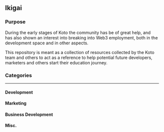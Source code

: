 ## Ikigai

### Purpose

During the early stages of Koto the community has be of great help, and has also shown an interest into breaking into Web3 employment, both in the development space and in other aspects. 

This repository is meant as a collection of resources collected by the Koto team and others to act as a reference to help potential future developers, marketers and others start their education journey. 

### Categories 
---

#### Development

#### Marketing 

#### Business Development 

#### Misc. 